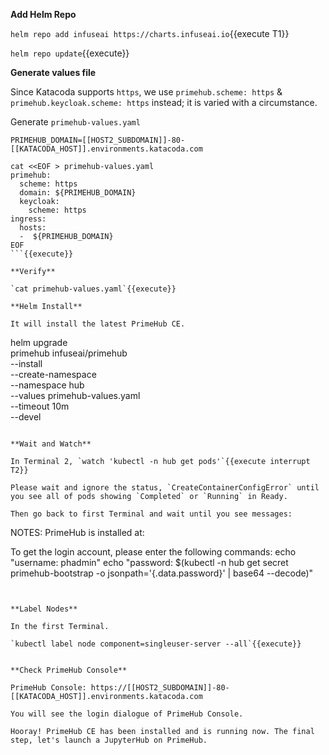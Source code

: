 
**Add Helm Repo**

`helm repo add infuseai https://charts.infuseai.io`{{execute T1}}

`helm repo update`{{execute}}

**Generate values file**

Since Katacoda supports `https`, we use `primehub.scheme: https` & `primehub.keycloak.scheme: https` instead; it is varied with a circumstance.

Generate `primehub-values.yaml`

```
PRIMEHUB_DOMAIN=[[HOST2_SUBDOMAIN]]-80-[[KATACODA_HOST]].environments.katacoda.com

cat <<EOF > primehub-values.yaml
primehub:
  scheme: https
  domain: ${PRIMEHUB_DOMAIN}
  keycloak:
    scheme: https
ingress:
  hosts:
  -  ${PRIMEHUB_DOMAIN}
EOF
```{{execute}}

**Verify**

`cat primehub-values.yaml`{{execute}}

**Helm Install**

It will install the latest PrimeHub CE.

```
helm upgrade \
primehub infuseai/primehub \
--install \
--create-namespace \
--namespace hub  \
--values primehub-values.yaml \
--timeout 10m \
--devel
```{{execute}}

**Wait and Watch**

In Terminal 2, `watch 'kubectl -n hub get pods'`{{execute interrupt T2}}

Please wait and ignore the status, `CreateContainerConfigError` until you see all of pods showing `Completed` or `Running` in Ready.

Then go back to first Terminal and wait until you see messages:

```
NOTES:
PrimeHub is installed at:

To get the login account, please enter the following commands:
  echo "username: phadmin"
  echo "password: $(kubectl -n hub get secret primehub-bootstrap -o jsonpath='{.data.password}' | base64 --decode)"
```


**Label Nodes**

In the first Terminal.

`kubectl label node component=singleuser-server --all`{{execute}}


**Check PrimeHub Console**

PrimeHub Console: https://[[HOST2_SUBDOMAIN]]-80-[[KATACODA_HOST]].environments.katacoda.com

You will see the login dialogue of PrimeHub Console.

Hooray! PrimeHub CE has been installed and is running now. The final step, let's launch a JupyterHub on PrimeHub.
